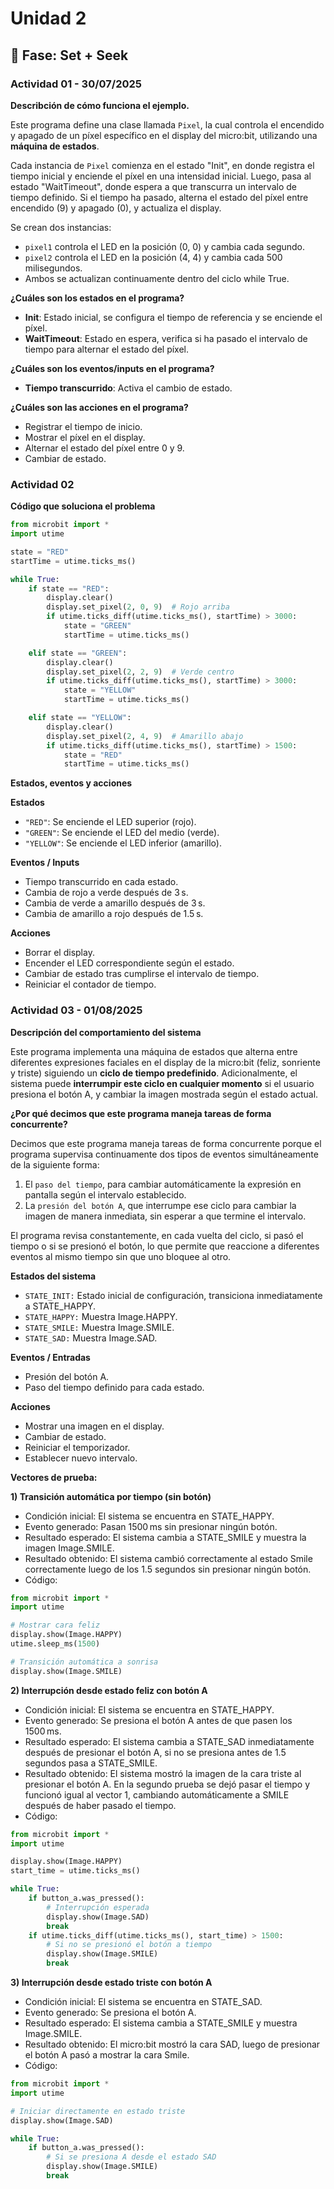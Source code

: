 # Unidad 2

## 🔎 Fase: Set + Seek

### Actividad 01 - 30/07/2025

**Describción de cómo funciona el ejemplo.**

Este programa define una clase llamada `Pixel`, la cual controla el encendido y apagado de un píxel específico en el display del micro:bit, utilizando una **máquina de estados**. 

Cada instancia de `Pixel` comienza en el estado "Init", en donde registra el tiempo inicial y enciende el píxel en una intensidad inicial. Luego, pasa al estado "WaitTimeout", donde espera a que transcurra un intervalo de tiempo definido. Si el tiempo ha pasado, alterna el estado del píxel entre encendido (9) y apagado (0), y actualiza el display.

Se crean dos instancias:  
- `pixel1` controla el LED en la posición (0, 0) y cambia cada segundo.  
- `pixel2` controla el LED en la posición (4, 4) y cambia cada 500 milisegundos.  
- Ambos se actualizan continuamente dentro del ciclo while True.

**¿Cuáles son los estados en el programa?**

- **Init**: Estado inicial, se configura el tiempo de referencia y se enciende el píxel.
- **WaitTimeout**: Estado en espera, verifica si ha pasado el intervalo de tiempo para alternar el estado del píxel.
  
**¿Cuáles son los eventos/inputs en el programa?**

- **Tiempo transcurrido**: Activa el cambio de estado.

**¿Cuáles son las acciones en el programa?**

- Registrar el tiempo de inicio.
- Mostrar el píxel en el display. 
- Alternar el estado del píxel entre 0 y 9.
- Cambiar de estado.

### Actividad 02 

**Código que soluciona el problema**

```python
from microbit import *
import utime

state = "RED"
startTime = utime.ticks_ms()

while True:
    if state == "RED":
        display.clear()
        display.set_pixel(2, 0, 9)  # Rojo arriba
        if utime.ticks_diff(utime.ticks_ms(), startTime) > 3000:
            state = "GREEN"
            startTime = utime.ticks_ms()

    elif state == "GREEN":
        display.clear()
        display.set_pixel(2, 2, 9)  # Verde centro
        if utime.ticks_diff(utime.ticks_ms(), startTime) > 3000:
            state = "YELLOW"
            startTime = utime.ticks_ms()

    elif state == "YELLOW":
        display.clear()
        display.set_pixel(2, 4, 9)  # Amarillo abajo
        if utime.ticks_diff(utime.ticks_ms(), startTime) > 1500:
            state = "RED"
            startTime = utime.ticks_ms()
```

**Estados, eventos y acciones**

**Estados**
- `"RED"`: Se enciende el LED superior (rojo).
- `"GREEN"`: Se enciende el LED del medio (verde).
- `"YELLOW"`: Se enciende el LED inferior (amarillo).

**Eventos / Inputs**
- Tiempo transcurrido en cada estado.
- Cambia de rojo a verde después de 3 s.
- Cambia de verde a amarillo después de 3 s.
- Cambia de amarillo a rojo después de 1.5 s.

**Acciones**
- Borrar el display.
- Encender el LED correspondiente según el estado.
- Cambiar de estado tras cumplirse el intervalo de tiempo.
- Reiniciar el contador de tiempo.
 
### Actividad 03 - 01/08/2025

**Descripción del comportamiento del sistema**

Este programa implementa una máquina de estados que alterna entre diferentes expresiones faciales en el display de la micro:bit (feliz, sonriente y triste) siguiendo un **ciclo de tiempo predefinido**. Adicionalmente, el sistema puede **interrumpir este ciclo en cualquier momento** si el usuario presiona el botón A, y cambiar la imagen mostrada según el estado actual.

**¿Por qué decimos que este programa maneja tareas de forma concurrente?**

Decimos que este programa maneja tareas de forma concurrente porque el programa supervisa continuamente dos tipos de eventos simultáneamente de la siguiente forma:

1. El `paso del tiempo`, para cambiar automáticamente la expresión en pantalla según el intervalo establecido.
2. La `presión del botón A`, que interrumpe ese ciclo para cambiar la imagen de manera inmediata, sin esperar a que termine el intervalo.

El programa revisa constantemente, en cada vuelta del ciclo, si pasó el tiempo o si se presionó el botón, lo que permite que reaccione a diferentes eventos al mismo tiempo sin que uno bloquee al otro.

**Estados del sistema**

- `STATE_INIT:` Estado inicial de configuración, transiciona inmediatamente a STATE_HAPPY.
- `STATE_HAPPY:` Muestra Image.HAPPY.
- `STATE_SMILE:` Muestra Image.SMILE.
- `STATE_SAD:` Muestra Image.SAD.
  
**Eventos / Entradas**

- Presión del botón A.
- Paso del tiempo definido para cada estado.

**Acciones**

- Mostrar una imagen en el display.
- Cambiar de estado.
- Reiniciar el temporizador.
- Establecer nuevo intervalo.

**Vectores de prueba:**

**1) Transición automática por tiempo (sin botón)**

- Condición inicial: El sistema se encuentra en STATE_HAPPY.
- Evento generado: Pasan 1500 ms sin presionar ningún botón.
- Resultado esperado: El sistema cambia a STATE_SMILE y muestra la imagen Image.SMILE.
- Resultado obtenido: El sistema cambió correctamente al estado Smile correctamente luego de los 1.5 segundos sin presionar ningún botón.
- Código:
```python
from microbit import *
import utime

# Mostrar cara feliz
display.show(Image.HAPPY)
utime.sleep_ms(1500)

# Transición automática a sonrisa
display.show(Image.SMILE)
```
**2) Interrupción desde estado feliz con botón A**

- Condición inicial: El sistema se encuentra en STATE_HAPPY.
- Evento generado: Se presiona el botón A antes de que pasen los 1500 ms.
- Resultado esperado: El sistema cambia a STATE_SAD inmediatamente después de presionar el botón A, si no se presiona antes de 1.5 segundos pasa a STATE_SMILE.
- Resultado obtenido: El sistema mostró la imagen de la cara triste al presionar el botón A. En la segundo prueba se dejó pasar el tiempo y funcionó igual al vector 1, cambiando automáticamente a SMILE después de haber pasado el tiempo.
- Código:
```python
from microbit import *
import utime

display.show(Image.HAPPY)
start_time = utime.ticks_ms()

while True:
    if button_a.was_pressed():
        # Interrupción esperada
        display.show(Image.SAD)
        break
    if utime.ticks_diff(utime.ticks_ms(), start_time) > 1500:
        # Si no se presionó el botón a tiempo
        display.show(Image.SMILE)
        break
```

**3) Interrupción desde estado triste con botón A**

- Condición inicial: El sistema se encuentra en STATE_SAD.
- Evento generado: Se presiona el botón A.
- Resultado esperado: El sistema cambia a STATE_SMILE y muestra Image.SMILE.
- Resultado obtenido: El micro:bit mostró la cara SAD, luego de presionar el botón A pasó a mostrar la cara Smile.
- Código:
```python
from microbit import *
import utime

# Iniciar directamente en estado triste
display.show(Image.SAD)

while True:
    if button_a.was_pressed():
        # Si se presiona A desde el estado SAD
        display.show(Image.SMILE)
        break
```










